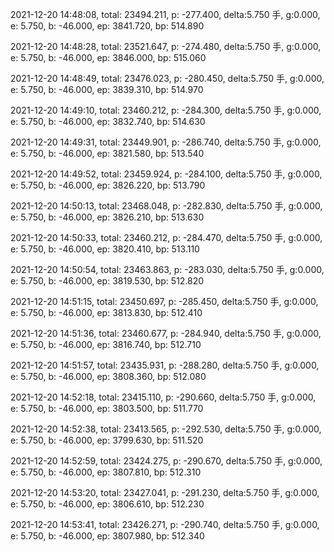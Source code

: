 2021-12-20 14:48:08, total: 23494.211, p: -277.400, delta:5.750 手, g:0.000, e: 5.750, b: -46.000, ep: 3841.720, bp: 514.890

2021-12-20 14:48:28, total: 23521.647, p: -274.480, delta:5.750 手, g:0.000, e: 5.750, b: -46.000, ep: 3846.000, bp: 515.060

2021-12-20 14:48:49, total: 23476.023, p: -280.450, delta:5.750 手, g:0.000, e: 5.750, b: -46.000, ep: 3839.310, bp: 514.970

2021-12-20 14:49:10, total: 23460.212, p: -284.300, delta:5.750 手, g:0.000, e: 5.750, b: -46.000, ep: 3832.740, bp: 514.630

2021-12-20 14:49:31, total: 23449.901, p: -286.740, delta:5.750 手, g:0.000, e: 5.750, b: -46.000, ep: 3821.580, bp: 513.540

2021-12-20 14:49:52, total: 23459.924, p: -284.100, delta:5.750 手, g:0.000, e: 5.750, b: -46.000, ep: 3826.220, bp: 513.790

2021-12-20 14:50:13, total: 23468.048, p: -282.830, delta:5.750 手, g:0.000, e: 5.750, b: -46.000, ep: 3826.210, bp: 513.630

2021-12-20 14:50:33, total: 23460.212, p: -284.470, delta:5.750 手, g:0.000, e: 5.750, b: -46.000, ep: 3820.410, bp: 513.110

2021-12-20 14:50:54, total: 23463.863, p: -283.030, delta:5.750 手, g:0.000, e: 5.750, b: -46.000, ep: 3819.530, bp: 512.820

2021-12-20 14:51:15, total: 23450.697, p: -285.450, delta:5.750 手, g:0.000, e: 5.750, b: -46.000, ep: 3813.830, bp: 512.410

2021-12-20 14:51:36, total: 23460.677, p: -284.940, delta:5.750 手, g:0.000, e: 5.750, b: -46.000, ep: 3816.740, bp: 512.710

2021-12-20 14:51:57, total: 23435.931, p: -288.280, delta:5.750 手, g:0.000, e: 5.750, b: -46.000, ep: 3808.360, bp: 512.080

2021-12-20 14:52:18, total: 23415.110, p: -290.660, delta:5.750 手, g:0.000, e: 5.750, b: -46.000, ep: 3803.500, bp: 511.770

2021-12-20 14:52:38, total: 23413.565, p: -292.530, delta:5.750 手, g:0.000, e: 5.750, b: -46.000, ep: 3799.630, bp: 511.520

2021-12-20 14:52:59, total: 23424.275, p: -290.670, delta:5.750 手, g:0.000, e: 5.750, b: -46.000, ep: 3807.810, bp: 512.310

2021-12-20 14:53:20, total: 23427.041, p: -291.230, delta:5.750 手, g:0.000, e: 5.750, b: -46.000, ep: 3806.610, bp: 512.230

2021-12-20 14:53:41, total: 23426.271, p: -290.740, delta:5.750 手, g:0.000, e: 5.750, b: -46.000, ep: 3807.980, bp: 512.340